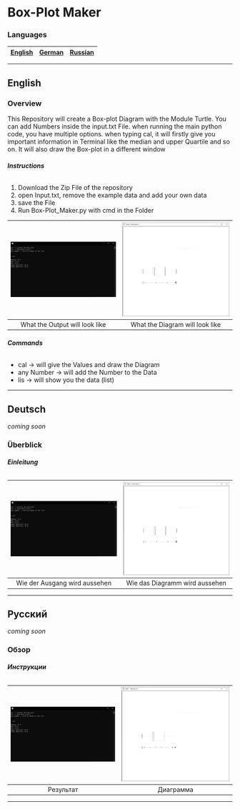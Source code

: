 # Box-Plot Maker

### **Languages**

| [English](#English) | [German](#Deutsch) | [Russian](#Русский) |
|---------------------|--------------------|---------------------|

---

## **English**

### **Overview**

This Repository will create a Box-plot Diagram with the Module Turtle.
You can add Numbers inside the input.txt File.
when running the main python code, you have multiple options.
when typing cal, it will firstly give you important information in Terminal like the median
and upper Quartile and so on. It will also draw the Box-plot in a different window

###### **Instructions**

1. Download the Zip File of the repository
2. open Input.txt, remove the example data and add your own data
3. save the File
4. Run Box-Plot_Maker.py with cmd in the Folder 

|![Terminal](Pictures/terminal.png)|![Diagram](Pictures/window.png)|
|:--:                              |:--:                           |
|What the Output will look like    |What the Diagram will look like|

###### **Commands**

- cal -> will give the Values and draw the Diagram
- any Number -> will add the Number to the Data
- lis -> will show you the data \(list\)

---

## **Deutsch**

*coming soon*

### **Überblick**

###### **Einleitung**

|![Terminal](Pictures/terminal.png)|![Diagram](Pictures/window.png)|
|:--:                              |:--:                           |
|Wie der Ausgang wird aussehen     |Wie das Diagramm wird aussehen |

---

## **Русский**

*coming soon*

### **Обзор**

###### **Инструкции**

|![Terminal](Pictures/terminal.png)|![Diagram](Pictures/window.png)|
|:--:                              |:--:                           |
|Результат                         |Диаграмма                      |

---
